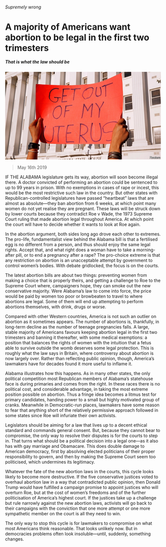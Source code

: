 ###### Supremely wrong

# A majority of Americans want abortion to be legal in the first two trimesters 

##### That is what the law should be 

![image](images/20190518_LDP003_0.jpg) 

> May 16th 2019 

IF THE ALABAMA legislature gets its way, abortion will soon become illegal there. A doctor convicted of performing an abortion could be sentenced to up to 99 years in prison. With no exemptions in cases of rape or incest, this would be the most restrictive such law in the country. But other states with Republican-controlled legislatures have passed “heartbeat” laws that are almost as absolute—they ban abortion from 6 weeks, at which point many women do not yet realise they are pregnant. These laws will be struck down by lower courts because they contradict Roe v Wade, the 1973 Supreme Court ruling that made abortion legal throughout America. At which point the court will have to decide whether it wants to look at Roe again. 

In the abortion argument, both sides long ago drove each other to extremes. The pro-life, fundamentalist view behind the Alabama bill is that a fertilised egg is no different from a person, and thus should enjoy the same legal rights. Accept that, and what right does a woman have to take a morning-after pill, or to end a pregnancy after a rape? The pro-choice extreme is that any restriction on abortion is an unacceptable attempt by government to control women’s bodies. With debate gridlocked, the focus is on the courts. 

The latest abortion bills are about two things: preventing women from making a choice that is properly theirs, and getting a challenge to Roe to the Supreme Court where, campaigners hope, they can smoke out the new conservative majority. Were Alabama’s law to come into force, the price would be paid by women too poor or browbeaten to travel to where abortions are legal. Some of them will end up attempting to perform abortions themselves, with drink, drugs or worse. 

Compared with other Western countries, America is not such an outlier on abortion as it sometimes appears. The number of abortions is, thankfully, in long-term decline as the number of teenage pregnancies falls. A large, stable majority of Americans favours keeping abortion legal in the first two trimesters and banning it thereafter, with some medical exemptions: a position that balances the rights of women with the intuition that a fetus able to survive outside the womb deserves some legal protection. This is roughly what the law says in Britain, where controversy about abortion is now largely over. Rather than reflecting public opinion, though, America’s lawmakers have for decades found it more useful to inflame it. 

Alabama illustrates how this happens. As in many other states, the only political competition most Republican members of Alabama’s statehouse face is during primaries and comes from the right. In these races there is no political cost, and considerable advantage, in taking the most extreme position possible on abortion. Thus a fringe idea becomes a litmus test for primary candidates, handing power to a small but highly motivated group of cranks. Meanwhile in Democratic-run places, lawmakers have some reason to fear that anything short of the relatively permissive approach followed in some states since Roe will infuriate their own activists. 

Legislators should be aiming for a law that lives up to a decent ethical standard and commands general consent. But, because they cannot bear to compromise, the only way to resolve their disputes is for the courts to step in. That turns what should be a political decision into a legal one—as it also has with gay marriage and Obamacare. This does double damage to American democracy, first by absolving elected politicians of their proper responsibility to govern, and then by making the Supreme Court seem too politicised, which undermines its legitimacy. 

Whatever the fate of the new abortion laws in the courts, this cycle looks likely to become more destructive. If the five conservative justices voted to overhaul abortion law in a way that contradicted public opinion, then Donald Trump would have fulfilled a campaign promise to appoint justices who will overturn Roe, but at the cost of women’s freedoms and of the further politicisation of America’s highest court. If the justices take up a challenge but rule narrowly against the new abortion laws, activists will go back to their campaigns with the conviction that one more attempt or one more sympathetic member on the court is all they need to win. 

The only way to stop this cycle is for lawmakers to compromise on what most Americans think reasonable. That looks unlikely now. But in democracies problems often look insoluble—until, suddenly, something changes. 

